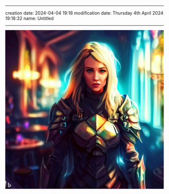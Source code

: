 
--- 
creation date: 2024-04-04 19:18 
modification date: Thursday 4th April 2024 19:18:32 
name: Untitled


--- 


![Trillion](../assets/Trillion.jpeg)